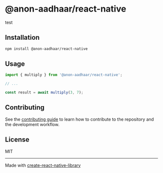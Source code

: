 # @anon-aadhaar/react-native

test

## Installation

```sh
npm install @anon-aadhaar/react-native
```

## Usage

```js
import { multiply } from '@anon-aadhaar/react-native';

// ...

const result = await multiply(3, 7);
```

## Contributing

See the [contributing guide](CONTRIBUTING.md) to learn how to contribute to the repository and the development workflow.

## License

MIT

---

Made with [create-react-native-library](https://github.com/callstack/react-native-builder-bob)
